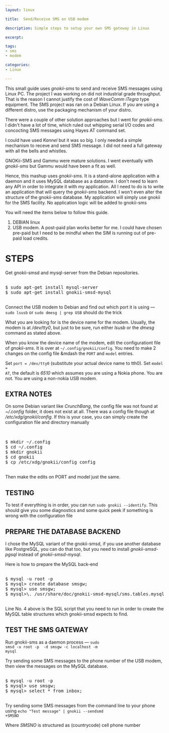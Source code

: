 ```yaml
---
layout: linux

title:  Send/Receive SMS on USB modem

description: Simple steps to setup your own SMS gateway in Linux

excerpt: 

tags:
- sms
- modem

categories:
- Linux

---
```


This small guide uses *gnokii-sms* to send and receive SMS messages using Linux PC. The project I was working on did not industrial grade throughput. That is the reason I cannot justify the cost of *WaveComm* *iTegra* type equipment. The SMS project was ran on a Debian Linux. If you are using a different distro, use the packaging mechanism of your distro.

There were a couple of other solution approaches but I went for *gnokii-sms*. I didn't have a lot of time, which ruled out whipping serial I/O codes and concocting SMS messages using Hayes AT command set.  

I could have used *Kannel* but it was so big. I only needed a simple mechanism to receve and send SMS message. I did not need a full gateway with all the bells and whistles.

GNOKii-SMS and Gammu were mature solutions. I went eventually with *gnokii-sms* but Gammu would have been a fit as well. 

Hence, this mashup uses *gnokii-sms*. It is a stand-alone application with a daemon and it uses MySQL database as a datastore.  I don't need to learn any API in order to integrate it with my application. All I need to do is to write an application that will query the *gnokii-sms* backend. I won't even alter the structure of the gnokii-sms database. My application will simply use gnokii for the SMS facility. No application logic will be added to gnokii-sms

You will need the items below to follow this guide.

1. DEBIAN linux
2. USB modem. A post-paid plan works better for me. I could have chosen pre-paid but I need to be mindful when the SIM is running out of pre-paid load credits.

# STEPS

Get gnokii-smsd and mysql-server from the Debian repositories.

<pre class="codeblock">

$ sudo apt-get install mysql-server
$ sudo apt-get install gnokii-smsd-mysql

</pre>

Connect the USB modem to Debian and find out which port it is using &mdash; <code class="codeblock">sudo lsusb</code> or <code class="codeblock">sudo dmesg | grep USB</code> should do the trick

What you are looking for is the device name for the modem. Usually, the modem is at */dev/tty0*, but just to be sure, run either *lsusb* or the *dmesg* command as stated above.

When you know the device name of the modem, edit the configurationt file of *gnokii-sms*. It is over at <code class="codeblock">~/.config/gnokii/config</code>. You need to make 2 changes on the config file &mdash the <code class="codeblock">PORT</code> and <code class="codeblock">model</code> entries. 

Set <code class="codeblock">port = /dev/tty0</code> (substitute your actual device name to tth0). Set <code class="codeblock">model = AT</code>, the default is *6510* which assumes you are using a Nokia phone. You are not. You are using a non-nokia USB modem.


## EXTRA NOTES

On some Debian variant like *CrunchBang*, the config file was not found at *~/.config* folder, it does not exist at all. There was a config file though at */etc/xdg/gnokii/config*. If this is your case, you can simply create the configuration file and directory manually

<pre class="codeblock">  

$ mkdir ~/.config
$ cd ~/.config
$ mkdir gnokii
$ cd gnokii
$ cp /etc/xdg/gnokii/config config

</pre>

Then make the edits on PORT and model just the same.  

## TESTING

To test if everything is in order, you can run <code class="codeblock">sudo gnokii --identify</code>. This should give you some diagnostics and some quick peek if something is wrong with the configuration file

## PREPARE THE DATABASE BACKEND

I chose the MySQL variant of the gnokii-smsd, if you use another database like PostgreSQL, you can do that too, but you need to install *gnokii-smsd-pgsql* instead of *gnokii-smsd-mysql*.  

Here is how to prepare the MySQL back-end

<pre class='codeblock'>

$ mysql -u root -p
$ mysql> create database smsgw;
$ mysql> use smsgw;
$ mysql>\. /usr/share/doc/gnokii-smsd-mysql/sms.tables.mysql.sql;

</pre>

Line No. 4 above is the SQL script that you need to run in order to create the MySQL table structures which gnokii-smsd expects to find. 

## TEST THE SMS GATEWAY

Run gnokii-sms as a daemon process &mdash; <code class="codeblock">sudo smsd -u root -p <MySQL Password> -d smsgw -c localhost -m mysql</code>

Try sending some SMS messages to the phone number of the USB modem, then view the messages on the MySQL database.

<pre class='codeblock'>

$ mysql -u root -p
$ mysql> use smsgw;
$ mysql> select * from inbox;

</pre>

Try sending some SMS messages from the command line to your phone using <code class="codeblock">echo "Test message" | gnokii --sendsmd +SMSNO</code>

Where *SMSNO* is structured as (countrycode) cell phone number



      


